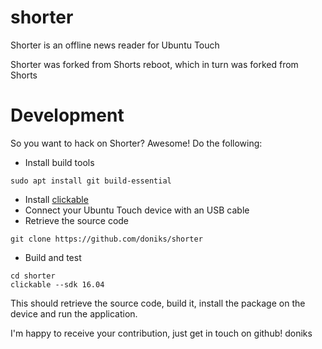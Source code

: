 # shorter
Shorter is an offline news reader for Ubuntu Touch

Shorter was forked from Shorts reboot, which in turn was forked from Shorts

# Development

So you want to hack on Shorter? Awesome! Do the following:


 * Install build tools
```
sudo apt install git build-essential
```
 * Install [clickable](https://docs.ubports.com/en/latest/appdev/clickable/setup.html)
 * Connect your Ubuntu Touch device with an USB cable
 * Retrieve the source code
```
git clone https://github.com/doniks/shorter
```
 * Build and test
```
cd shorter 
clickable --sdk 16.04
```

This should retrieve the source code, build it, install the package on the device and run the application. 

I'm happy to receive your contribution, just get in touch on github!
doniks



